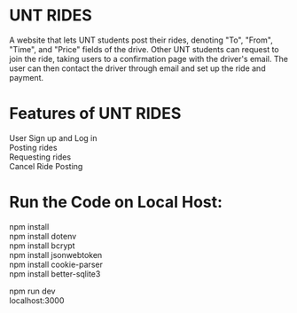 # UNT RIDES

A website that lets UNT students post their rides, denoting "To", "From", "Time", and "Price" fields of the drive. Other UNT students can request to join the ride, taking users to a confirmation page with the driver's email. The user can then contact the driver through email and set up the ride and payment.

# Features of UNT RIDES

User Sign up and Log in<br>
Posting rides<br>
Requesting rides<br>
Cancel Ride Posting<br>

# Run the Code on Local Host:
npm install<br>
npm install dotenv<br>
npm install bcrypt<br>
npm install jsonwebtoken<br>
npm install cookie-parser<br>
npm install better-sqlite3<br>

npm run dev<br>
localhost:3000<br>
